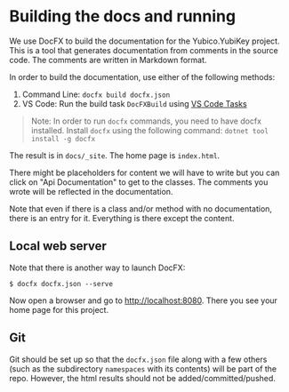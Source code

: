 <!-- Copyright 2025 Yubico AB

Licensed under the Apache License, Version 2.0 (the "License");
you may not use this file except in compliance with the License.
You may obtain a copy of the License at

    http://www.apache.org/licenses/LICENSE-2.0

Unless required by applicable law or agreed to in writing, software
distributed under the License is distributed on an "AS IS" BASIS,
WITHOUT WARRANTIES OR CONDITIONS OF ANY KIND, either express or implied.
See the License for the specific language governing permissions and
limitations under the License. -->

# Building the docs and running

We use DocFX to build the documentation for the Yubico.YubiKey project. This is a tool that
generates documentation from comments in the source code. The comments are written in Markdown
format.

In order to build the documentation, use either of the following methods:

1. Command Line: `docfx build docfx.json`
2. VS Code: Run the build task `DocFXBuild` using [VS Code Tasks](https://code.visualstudio.com/docs/editor/tasks)

> Note: In order to run `docfx` commands, you need to have docfx installed. Install `docfx` using the following command:
`dotnet tool install -g docfx`

The result is in `docs/_site`. The home page is `index.html`.

There might be placeholders for content we will have to write but you can click on "Api Documentation"
to get to the classes. The comments you wrote will be reflected in the documentation.

Note that even if there is a class and/or method with no documentation, there is an entry for it.
Everything is there except the content.

## Local web server

Note that there is another way to launch DocFX:

```shell
$ docfx docfx.json --serve
```

Now open a browser and go to [http://localhost:8080](http://localhost:8080). There you see your home
page for this project.

## Git

Git should be set up so that the `docfx.json` file along with a few others (such as the subdirectory
`namespaces` with its contents) will be part of the repo. However, the html results should not be
added/committed/pushed.
